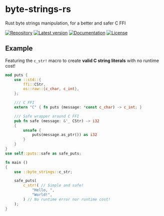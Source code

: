 # byte-strings-rs

Rust byte strings manipulation, for a better and safer C FFI

[![Repository](https://img.shields.io/badge/repository-GitHub-brightgreen.svg)][Repository]
[![Latest version](https://img.shields.io/crates/v/byte-strings.svg)][crates.io]
[![Documentation](https://docs.rs/byte_strings/badge.svg)][Documentation]
[![License](https://img.shields.io/crates/l/byte-strings.svg)](https://github.com/danielhenrymantilla/byte-strings-rs#license)

## Example

Featuring the `c_str!` macro to create **valid C string literals** with no
runtime cost!

```rust
mod puts {
    use ::std::{
        ffi::CStr,
        os::raw::{c_char, c_int},
    };

    /// C FFI
    extern "C" { fn puts (message: *const c_char) -> c_int; }

    /// Safe wrapper around C FFI
    pub fn safe (message: &'_ CStr) -> i32
    {
        unsafe {
            puts(message.as_ptr()) as i32
        }
    }
}
use self::puts::safe as safe_puts;

fn main ()
{
    use ::byte_strings::c_str;

    safe_puts(
        c_str!( // Simple and safe!
            "Hello, ",
            "World!",
        ) // No runtime error nor runtime cost!
    );
}
```

[Repository]: https://github.com/danielhenrymantilla/byte-strings-rs
[Documentation]: https://docs.rs/byte_strings/0.1.0/
[crates.io]: https://crates.io/crates/byte-strings
